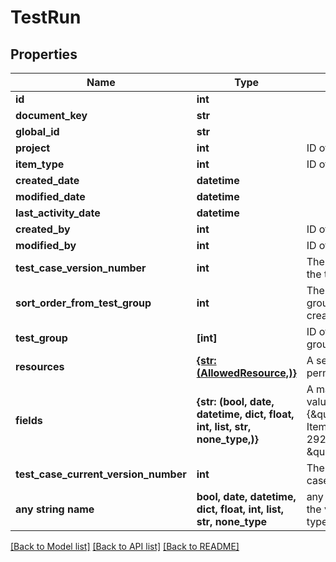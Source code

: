 # TestRun


## Properties
Name | Type | Description | Notes
------------ | ------------- | ------------- | -------------
**id** | **int** |  | 
**document_key** | **str** |  | 
**global_id** | **str** |  | 
**project** | **int** | ID of a project | 
**item_type** | **int** | ID of an item type | 
**created_date** | **datetime** |  | 
**modified_date** | **datetime** |  | 
**last_activity_date** | **datetime** |  | 
**created_by** | **int** | ID of a user | 
**modified_by** | **int** | ID of a user | 
**test_case_version_number** | **int** | The version of the test case at the time of test run creation | 
**sort_order_from_test_group** | **int** | The sort order within the test group at the time of test cycle creation | 
**test_group** | **[int]** | ID of a test cycle and ID of a test group | 
**resources** | [**{str: (AllowedResource,)}**](AllowedResource.md) | A set of resources and allowed permissions | 
**fields** | **{str: (bool, date, datetime, dict, float, int, list, str, none_type,)}** | A map of field names to field values e.g. {\&quot;name\&quot;:\&quot;Sample Item\&quot;, \&quot;status\&quot;: 292, \&quot;release\&quot;: 2, \&quot;assigned\&quot;: 23} | 
**test_case_current_version_number** | **int** | The current version of the test case that the test run is based on | [optional] 
**any string name** | **bool, date, datetime, dict, float, int, list, str, none_type** | any string name can be used but the value must be the correct type | [optional]

[[Back to Model list]](../README.md#documentation-for-models) [[Back to API list]](../README.md#documentation-for-api-endpoints) [[Back to README]](../README.md)


